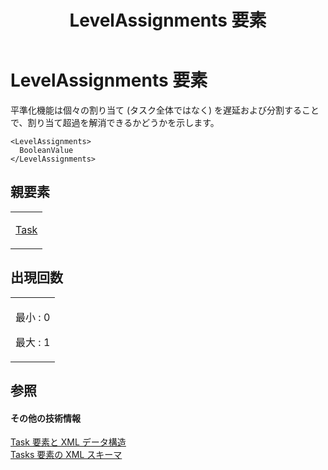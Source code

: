 ﻿---
title: LevelAssignments 要素
TOCTitle: LevelAssignments 要素
ms:assetid: 2f38b196-4fca-40b4-af13-03d1b17abb9a
ms:mtpsurl: https://msdn.microsoft.com/ja-jp/library/Bb968452(v=office.12)
ms:contentKeyID: 16734286
ms.date: 06/30/2008
mtps_version: v=office.12
ms.translationtype: HT
---

# LevelAssignments 要素

平準化機能は個々の割り当て (タスク全体ではなく) を遅延および分割することで、割り当て超過を解消できるかどうかを示します。

    <LevelAssignments>
      BooleanValue
    </LevelAssignments>

## 親要素

<table>
<colgroup>
<col style="width: 100%" />
</colgroup>
<tbody>
<tr class="odd">
<td><p><a href="task-element.md">Task</a></p></td>
</tr>
</tbody>
</table>


## 出現回数


<table>
<colgroup>
<col style="width: 100%" />
</colgroup>
<tbody>
<tr class="odd">
<td><p>最小 : 0</p>
<p>最大 : 1</p></td>
</tr>
</tbody>
</table>


## 参照

#### その他の技術情報

[Task 要素と XML データ構造](task-elements-and-xml-structure.md)  
[Tasks 要素の XML スキーマ](xml-schema-for-the-tasks-element.md)

